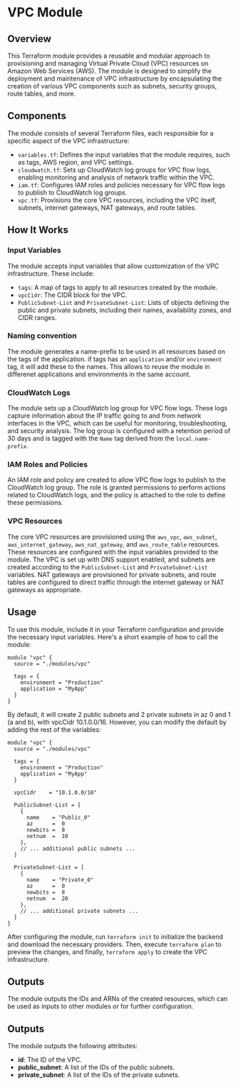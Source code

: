 # VPC Module
## Overview

This Terraform module provides a reusable and modular approach to provisioning and managing Virtual Private Cloud (VPC) resources on Amazon Web Services (AWS). The module is designed to simplify the deployment and maintenance of VPC infrastructure by encapsulating the creation of various VPC components such as subnets, security groups, route tables, and more.

## Components

The module consists of several Terraform files, each responsible for a specific aspect of the VPC infrastructure:

- `variables.tf`: Defines the input variables that the module requires, such as tags, AWS region, and VPC settings.
- `cloudwatch.tf`: Sets up CloudWatch log groups for VPC flow logs, enabling monitoring and analysis of network traffic within the VPC.
- `iam.tf`: Configures IAM roles and policies necessary for VPC flow logs to publish to CloudWatch log groups.
- `vpc.tf`: Provisions the core VPC resources, including the VPC itself, subnets, internet gateways, NAT gateways, and route tables.

## How It Works

### Input Variables

The module accepts input variables that allow customization of the VPC infrastructure. These include:

- `tags`: A map of tags to apply to all resources created by the module.
- `vpcCidr`: The CIDR block for the VPC.
- `PublicSubnet-List` and `PrivateSubnet-List`: Lists of objects defining the public and private subnets, including their names, availability zones, and CIDR ranges.

### Naming convention

The module generates a name-prefix to be used in all resources based on the tags of the application. if tags has an `application` and/or `environment` tag, it will add these to the names. This allows to reuse the module in differenet applications and environments in the same account.

### CloudWatch Logs

The module sets up a CloudWatch log group for VPC flow logs. These logs capture information about the IP traffic going to and from network interfaces in the VPC, which can be useful for monitoring, troubleshooting, and security analysis. The log group is configured with a retention period of  30 days and is tagged with the `Name` tag derived from the `local.name-prefix`.

### IAM Roles and Policies

An IAM role and policy are created to allow VPC flow logs to publish to the CloudWatch log group. The role is granted permissions to perform actions related to CloudWatch logs, and the policy is attached to the role to define these permissions.

### VPC Resources

The core VPC resources are provisioned using the `aws_vpc`, `aws_subnet`, `aws_internet_gateway`, `aws_nat_gateway`, and `aws_route_table` resources. These resources are configured with the input variables provided to the module. The VPC is set up with DNS support enabled, and subnets are created according to the `PublicSubnet-List` and `PrivateSubnet-List` variables. NAT gateways are provisioned for private subnets, and route tables are configured to direct traffic through the internet gateway or NAT gateways as appropriate.

## Usage

To use this module, include it in your Terraform configuration and provide the necessary input variables. Here's a short example of how to call the module:

```hcl
module "vpc" {
  source = "./modules/vpc"

  tags = {
    environment = "Production"
    application = "MyApp"
  }
}
```
By default, it will create 2 public subnets and 2 private subnets in az 0 and 1 (a and b), with vpcCidr 10.1.0.0/16.
However, you can modify the default by adding the rest of the variables:

```hcl
module "vpc" {
  source = "./modules/vpc"

  tags = {
    environment = "Production"
    application = "MyApp"
  }

  vpcCidr    = "10.1.0.0/16"

  PublicSubnet-List = [
    {
      name    = "Public_0"
      az      =  0
      newbits =  8
      netnum  =  10
    },
    // ... additional public subnets ...
  ]

  PrivateSubnet-List = [
    {
      name    = "Private_0"
      az      =  0
      newbits =  8
      netnum  =  20
    },
    // ... additional private subnets ...
  ]
}
```


After configuring the module, run `terraform init` to initialize the backend and download the necessary providers. Then, execute `terraform plan` to preview the changes, and finally, `terraform apply` to create the VPC infrastructure.

## Outputs

The module outputs the IDs and ARNs of the created resources, which can be used as inputs to other modules or for further configuration.

## Outputs

The module outputs the following attributes:

- **id**: The ID of the VPC.
- **public_subnet**: A list of the IDs of the public subnets.
- **private_subnet**: A list of the IDs of the private subnets.